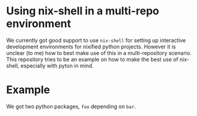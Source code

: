 # Using nix-shell in a multi-repo environment

We currently got good support to use `nix-shell` for setting up interactive development environments for nixified python projects.
However it is unclear (to me) how to best make use of this in a multi-repository scenario.
This repository tries to be an example on how to make the best use of nix-shell, especially with pyton in mind.

# Example
We got two python packages, `foo` depending on `bar`.

